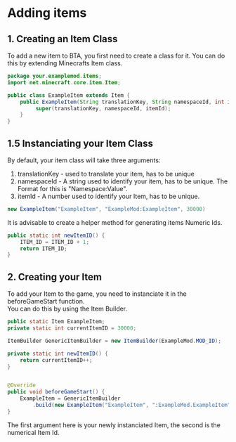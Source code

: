 # Adding items

## 1. Creating an Item Class
To add a new item to BTA, you first need to create a class for it.
You can do this by extending Minecrafts Item class.

```java 
package your.examplemod.items;
import net.minecraft.core.item.Item;

public class ExampleItem extends Item {
	public ExampleItem(String translationKey, String namespaceId, int itemId ) {
		 super(translationKey, namespaceId, itemId);
	}
}
```

## 1.5 Instanciating your Item Class
By default, your item class will take three arguments:

1. translationKey - used to translate your item, has to be unique
2. namespaceId - A string used to identify your item, has to be unique. The Format for this is "Namespace:Value".
2. itemId - A number used to identify your Item, has to be unique.

```java 
new ExampleItem("ExampleItem", "ExampleMod:ExampleItem", 30000)
```

It is advisable to create a helper method for generating items Numeric Ids.
```java
public static int newItemID() {
    ITEM_ID = ITEM_ID + 1;
    return ITEM_ID;
}
```


## 2. Creating your Item
To add your Item to the game, you need to instanciate it in the beforeGameStart function.  
You can do this by using the Item Builder.

```java
public static Item ExampleItem;
private static int currentItemID = 30000;

ItemBuilder GenericItemBuilder = new ItemBuilder(ExampleMod.MOD_ID);

private static int newItemID() {
	return currentItemID++;
}


@Override
public void beforeGameStart() {
    ExampleItem = GenericItemBuilder
        .build(new ExampleItem("ExampleItem", ":ExampleMod.ExampleItem", newItemID()));
}
```

The first argument here is your newly instanciated Item, the second is the numerical Item Id.  
